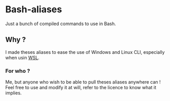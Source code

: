 # Bash-aliases
Just a bunch of compiled commands to use in Bash.

## Why ?
I made theses aliases to ease the use of Windows and Linux CLI, especially when usin [WSL](https://learn.microsoft.com/fr-fr/windows/wsl/install).

### For who ?
Me, but anyone who wish to be able to pull theses aliases anywhere can !   
Feel free to use and modify it at will, refer to the licence to know what it implies.
